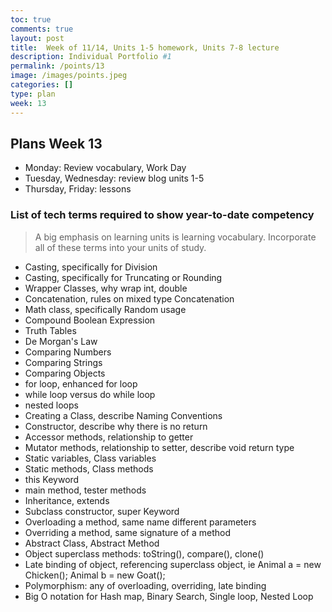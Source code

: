 ```yaml
---
toc: true
comments: true
layout: post
title:  Week of 11/14, Units 1-5 homework, Units 7-8 lecture
description: Individual Portfolio #1
permalink: /points/13
image: /images/points.jpeg
categories: []
type: plan
week: 13
---
```


## Plans Week 13
- Monday: Review vocabulary, Work Day
- Tuesday, Wednesday: review blog units 1-5
- Thursday, Friday: lessons

### List of tech terms required to show year-to-date competency
> A big emphasis on learning units is learning vocabulary.  Incorporate all of these terms into your units of study.  
* Casting, specifically for Division
* Casting, specifically for Truncating or Rounding
* Wrapper Classes, why wrap int, double
* Concatenation, rules on mixed type Concatenation
* Math class, specifically Random usage
* Compound Boolean Expression
* Truth Tables
* De Morgan's Law
* Comparing Numbers
* Comparing Strings
* Comparing Objects
* for loop, enhanced for loop
* while loop versus do while loop
* nested loops
* Creating a Class, describe Naming Conventions
* Constructor, describe why there is no return
* Accessor methods, relationship to getter
* Mutator methods, relationship to setter, describe void return type
* Static variables, Class variables
* Static methods, Class methods
* this Keyword
* main method, tester methods
* Inheritance, extends
* Subclass constructor, super Keyword
* Overloading a method, same name different parameters
* Overriding a method, same signature of a method
* Abstract Class, Abstract Method
* Object superclass methods: toString(), compare(), clone()
* Late binding of object, referencing superclass object, ie Animal a = new Chicken(); Animal b = new Goat();
* Polymorphism: any of overloading, overriding, late binding
* Big O notation for Hash map, Binary Search, Single loop, Nested Loop
